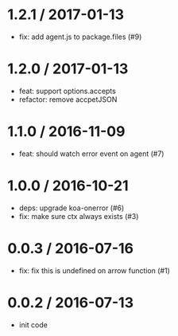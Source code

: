 
1.2.1 / 2017-01-13
==================

  * fix: add agent.js to package.files (#9)

1.2.0 / 2017-01-13
==================

  * feat: support options.accepts
  * refactor: remove accpetJSON

1.1.0 / 2016-11-09
==================

  * feat: should watch error event on agent (#7)

1.0.0 / 2016-10-21
==================

  * deps: upgrade koa-onerror (#6)
  * fix: make sure ctx always exists (#3)

0.0.3 / 2016-07-16
==================

  * fix: fix this is undefined on arrow function (#1)

0.0.2 / 2016-07-13
==================
  * init code
